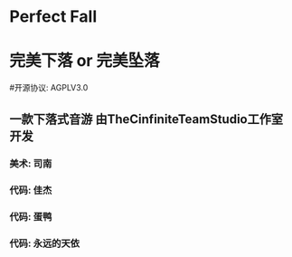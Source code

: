 # Perfect Fall
# 完美下落 or 完美坠落
#开源协议: AGPLV3.0
## 一款下落式音游 由TheCinfiniteTeamStudio工作室开发
### 美术: 司南
### 代码: 佳杰
### 代码: 蛋鸭
### 代码: 永远的天依
